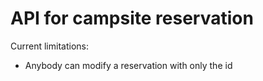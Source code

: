 # API for campsite reservation

Current limitations:
<br>
* Anybody can modify a reservation with only the id
